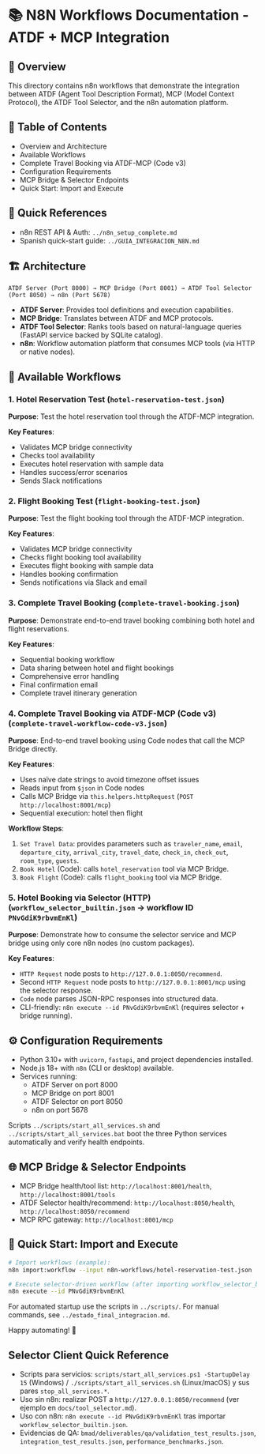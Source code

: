 # 📚 N8N Workflows Documentation - ATDF + MCP Integration

## 🎯 Overview

This directory contains n8n workflows that demonstrate the integration between ATDF (Agent Tool Description Format), MCP (Model Context Protocol), the ATDF Tool Selector, and the n8n automation platform.

## 🧭 Table of Contents
- Overview and Architecture
- Available Workflows
- Complete Travel Booking via ATDF-MCP (Code v3)
- Configuration Requirements
- MCP Bridge & Selector Endpoints
- Quick Start: Import and Execute

## 🔗 Quick References
- n8n REST API & Auth: `../n8n_setup_complete.md`
- Spanish quick-start guide: `../GUIA_INTEGRACION_N8N.md`

## 🏗️ Architecture

```
ATDF Server (Port 8000) → MCP Bridge (Port 8001) → ATDF Tool Selector (Port 8050) → n8n (Port 5678)
```

- **ATDF Server**: Provides tool definitions and execution capabilities.
- **MCP Bridge**: Translates between ATDF and MCP protocols.
- **ATDF Tool Selector**: Ranks tools based on natural-language queries (FastAPI service backed by SQLite catalog).
- **n8n**: Workflow automation platform that consumes MCP tools (via HTTP or native nodes).

## 📁 Available Workflows

### 1. Hotel Reservation Test (`hotel-reservation-test.json`)

**Purpose**: Test the hotel reservation tool through the ATDF-MCP integration.

**Key Features**:
- Validates MCP bridge connectivity
- Checks tool availability
- Executes hotel reservation with sample data
- Handles success/error scenarios
- Sends Slack notifications

### 2. Flight Booking Test (`flight-booking-test.json`)

**Purpose**: Test the flight booking tool through the ATDF-MCP integration.

**Key Features**:
- Validates MCP bridge connectivity
- Checks flight booking tool availability
- Executes flight booking with sample data
- Handles booking confirmation
- Sends notifications via Slack and email

### 3. Complete Travel Booking (`complete-travel-booking.json`)

**Purpose**: Demonstrate end-to-end travel booking combining both hotel and flight reservations.

**Key Features**:
- Sequential booking workflow
- Data sharing between hotel and flight bookings
- Comprehensive error handling
- Final confirmation email
- Complete travel itinerary generation

### 4. Complete Travel Booking via ATDF-MCP (Code v3) (`complete-travel-workflow-code-v3.json`)

**Purpose**: End-to-end travel booking using Code nodes that call the MCP Bridge directly.

**Key Features**:
- Uses naïve date strings to avoid timezone offset issues
- Reads input from `$json` in Code nodes
- Calls MCP Bridge via `this.helpers.httpRequest` (`POST http://localhost:8001/mcp`)
- Sequential execution: hotel then flight

**Workflow Steps**:
1. `Set Travel Data`: provides parameters such as `traveler_name`, `email`, `departure_city`, `arrival_city`, `travel_date`, `check_in`, `check_out`, `room_type`, `guests`.
2. `Book Hotel` (Code): calls `hotel_reservation` tool via MCP Bridge.
3. `Book Flight` (Code): calls `flight_booking` tool via MCP Bridge.

### 5. Hotel Booking via Selector (HTTP) (`workflow_selector_builtin.json` → workflow ID `PNvGdiK9rbvmEnKl`)

**Purpose**: Demonstrate how to consume the selector service and MCP bridge using only core n8n nodes (no custom packages).

**Key Features**:
- `HTTP Request` node posts to `http://127.0.0.1:8050/recommend`.
- Second `HTTP Request` node posts to `http://127.0.0.1:8001/mcp` using the selector response.
- `Code` node parses JSON-RPC responses into structured data.
- CLI-friendly: `n8n execute --id PNvGdiK9rbvmEnKl` (requires selector + bridge running).

## ⚙️ Configuration Requirements

- Python 3.10+ with `uvicorn`, `fastapi`, and project dependencies installed.
- Node.js 18+ with `n8n` (CLI or desktop) available.
- Services running:
  - ATDF Server on port 8000
  - MCP Bridge on port 8001
  - ATDF Selector on port 8050
  - n8n on port 5678

Scripts `../scripts/start_all_services.sh` and `../scripts/start_all_services.bat` boot the three Python services automatically and verify health endpoints.

## 🌐 MCP Bridge & Selector Endpoints

- MCP Bridge health/tool list: `http://localhost:8001/health`, `http://localhost:8001/tools`
- ATDF Selector health/recommend: `http://localhost:8050/health`, `http://localhost:8050/recommend`
- MCP RPC gateway: `http://localhost:8001/mcp`

## 🚀 Quick Start: Import and Execute

```bash
# Import workflows (example):
n8n import:workflow --input n8n-workflows/hotel-reservation-test.json

# Execute selector-driven workflow (after importing workflow_selector_builtin.json)
n8n execute --id PNvGdiK9rbvmEnKl
```

For automated startup use the scripts in `../scripts/`. For manual commands, see `../estado_final_integracion.md`.

Happy automating! 🚀

## Selector Client Quick Reference

- Scripts para servicios: `scripts/start_all_services.ps1 -StartupDelay 15` (Windows) / `./scripts/start_all_services.sh` (Linux/macOS) y sus pares `stop_all_services.*`.
- Uso sin n8n: realizar POST a `http://127.0.0.1:8050/recommend` (ver ejemplo en `docs/tool_selector.md`).
- Uso con n8n: `n8n execute --id PNvGdiK9rbvmEnKl` tras importar `workflow_selector_builtin.json`.
- Evidencias de QA: `bmad/deliverables/qa/validation_test_results.json`, `integration_test_results.json`, `performance_benchmarks.json`.



